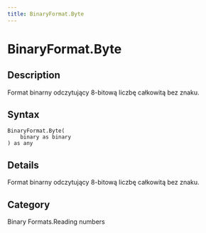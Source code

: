```yaml
---
title: BinaryFormat.Byte
---
```


# BinaryFormat.Byte


## Description

Format binarny odczytujący 8-bitową liczbę całkowitą bez znaku.


## Syntax

```powerquery
BinaryFormat.Byte(
    binary as binary
) as any
```


## Details

Format binarny odczytujący 8-bitową liczbę całkowitą bez znaku.



## Category
Binary Formats.Reading numbers
